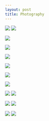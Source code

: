 ```yaml
---
layout: post
title: Photography
---
```


![](https://kyragunluk.github.io/images/flames.jpg)
![](https://kyragunluk.github.io/images/port2.png)









![](https://kyragunluk.github.io/images/print5.png)








![](https://kyragunluk.github.io/images/print3.png)








![](https://kyragunluk.github.io/images/print16.png)








![](https://kyragunluk.github.io/images/print8.png)









![](https://kyragunluk.github.io/images/print10.png)








![](https://kyragunluk.github.io/images/print18.png)








![](https://kyragunluk.github.io/images/port4.png)
![](https://kyragunluk.github.io/images/port7.png)









![](https://kyragunluk.github.io/images/port5.png)
![](https://kyragunluk.github.io/images/port8.png)








![](https://kyragunluk.github.io/images/port6.png)
![](https://kyragunluk.github.io/images/port9.png)
